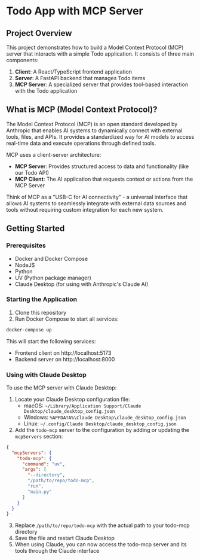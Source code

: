 # Todo App with MCP Server

## Project Overview

This project demonstrates how to build a Model Context Protocol (MCP) server that interacts with a simple Todo application. It consists of three main components:

1. **Client**: A React/TypeScript frontend application
2. **Server**: A FastAPI backend that manages Todo items
3. **MCP Server**: A specialized server that provides tool-based interaction with the Todo application

## What is MCP (Model Context Protocol)?

The Model Context Protocol (MCP) is an open standard developed by Anthropic that enables AI systems to dynamically connect with external tools, files, and APIs. It provides a standardized way for AI models to access real-time data and execute operations through defined tools.

MCP uses a client-server architecture:
- **MCP Server**: Provides structured access to data and functionality (like our Todo API)
- **MCP Client**: The AI application that requests context or actions from the MCP Server

Think of MCP as a "USB-C for AI connectivity" - a universal interface that allows AI systems to seamlessly integrate with external data sources and tools without requiring custom integration for each new system.

## Getting Started

### Prerequisites

- Docker and Docker Compose
- NodeJS
- Python
- UV (Python package manager)
- Claude Desktop (for using with Anthropic's Claude AI)

### Starting the Application

1. Clone this repository
2. Run Docker Compose to start all services:

```bash
docker-compose up
```

This will start the following services:
- Frontend client on http://localhost:5173
- Backend server on http://localhost:8000

### Using with Claude Desktop

To use the MCP server with Claude Desktop:

1. Locate your Claude Desktop configuration file:
   - macOS: `~/Library/Application Support/Claude Desktop/claude_desktop_config.json`
   - Windows: `%APPDATA%\Claude Desktop\claude_desktop_config.json`
   - Linux: `~/.config/Claude Desktop/claude_desktop_config.json`
2. Add the `todo-mcp` server to the configuration by adding or updating the `mcpServers` section:

```json
{
  "mcpServers": {
    "todo-mcp": {
      "command": "uv",
      "args": [
        "--directory",
        "/path/to/repo/todo-mcp",
        "run",
        "main.py"
      ]
    }
  }
}
```

3. Replace `/path/to/repo/todo-mcp` with the actual path to your todo-mcp directory
4. Save the file and restart Claude Desktop
6. When using Claude, you can now access the todo-mcp server and its tools through the Claude interface